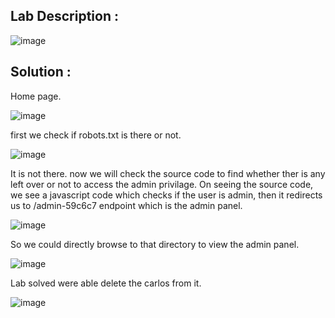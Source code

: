 ## Lab Description :

![image](https://github.com/ananthan05/Portswigger_labs/assets/140697378/5e9167e2-99db-452f-85db-9b46d63e8447)

## Solution :

Home page.

![image](https://github.com/ananthan05/Portswigger_labs/assets/140697378/a636dd0b-3a15-46b4-9872-ccb1e8668df7)

first we check if  robots.txt is there or not.

![image](https://github.com/ananthan05/Portswigger_labs/assets/140697378/28e6751b-c48f-4589-9666-3e72bf5530aa)

It is not there. now we will check the source code to find whether ther is any left over or not to access the admin privilage.
On seeing the source code, we see a javascript code which checks if the user is admin, then it redirects us to /admin-59c6c7 endpoint which is the admin panel.

![image](https://github.com/ananthan05/Portswigger_labs/assets/140697378/bf74c94d-cdda-4d6f-8dba-18c69410f479)

So we could directly browse to that directory to view the admin panel.

![image](https://github.com/ananthan05/Portswigger_labs/assets/140697378/51160280-19ee-42e6-a3a8-47f5e6661bd3)

Lab solved were able delete the carlos from it.

![image](https://github.com/ananthan05/Portswigger_labs/assets/140697378/d6bb6895-1845-48b1-81dd-be718a895c53)
